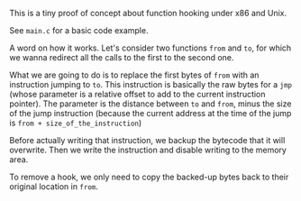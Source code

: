 This is a tiny proof of concept about function hooking under x86 and Unix.

See `main.c` for a basic code example.

A word on how it works.
 Let's consider two functions `from` and `to`, for which we wanna redirect all the calls to the first to the second one.

What we are going to do is to replace the first bytes of `from` with an instruction jumping to `to`.
This instruction is basically the raw bytes for a `jmp` (whose parameter is a relative offset to add to the current instruction pointer).
The parameter is the distance between `to` and `from`, minus the size of the jump instruction (because the current address at the time of the jump is `from + size_of_the_instruction`)

Before actually writing that instruction, we backup the bytecode that it will overwrite.
Then we write the instruction and disable writing to the memory area.

To remove a hook, we only need to copy the backed-up bytes back to their original location in `from`.